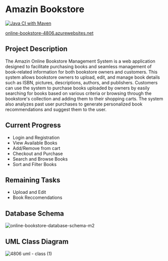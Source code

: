 # Amazin Bookstore

[![Java CI with Maven](https://github.com/waheebh1/online-bookstore/actions/workflows/maven.yml/badge.svg)](https://github.com/waheebh1/online-bookstore/actions/workflows/maven.yml)
 
[online-bookstore-4806.azurewebsites.net](online-bookstore-4806.azurewebsites.net)

## Project Description

The Amazin Online Bookstore Management System is a web application designed to facilitate purchasing books and seamless management of book-related information for both bookstore owners and customers. This system allows bookstore owners to upload, edit, and manage book details such as ISBN, pictures, descriptions, authors, and publishers. Customers can use the system to purchase books uploaded by owners by easily searching for books based on various criteria or browsing through the bookstore's collection and adding them to their shopping carts. The system also analyzes past user purchases to generate personalized book recommendations and suggest them to the user.

## Current Progress
- Login and Registration
- View Available Books
- Add/Remove from cart
- Checkout and Purchase
- Search and Browse Books
- Sort and Filter Books

## Remaining Tasks
- Upload and Edit
- Book Reccomendations

## Database Schema
![online-bookstore-database-schema-m2](https://github.com/waheebh1/online-bookstore/assets/49663595/0ed4487a-a9b6-4a75-b04e-2954c280dd12)


## UML Class Diagram
![4806 uml  - class (1)](https://github.com/waheebh1/online-bookstore/assets/90452719/c508eee1-9c9b-4f62-92b7-be2492047750)


